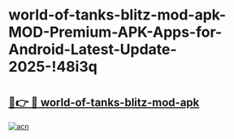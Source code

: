 # world-of-tanks-blitz-mod-apk-MOD-Premium-APK-Apps-for-Android-Latest-Update-2025-!48i3q

# <h2><a href="https://ur6i2h.esa.edu.pl?title=world-of-tanks-blitz-mod-apk&ref=48i3q">🔗👉 🔴 world-of-tanks-blitz-mod-apk</a></h2>

[![acn](https://github.com/user-attachments/assets/0f9c940e-d8b0-45ae-aac7-cd30a18b3e1c)](https://ur6i2h.esa.edu.pl?title=world-of-tanks-blitz-mod-apk&ref=48i3q)

